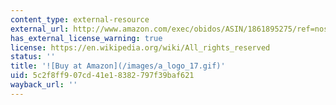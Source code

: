 ```yaml
---
content_type: external-resource
external_url: http://www.amazon.com/exec/obidos/ASIN/1861895275/ref=nosim/mitopencourse-20
has_external_license_warning: true
license: https://en.wikipedia.org/wiki/All_rights_reserved
status: ''
title: '![Buy at Amazon](/images/a_logo_17.gif)'
uid: 5c2f8ff9-07cd-41e1-8382-797f39baf621
wayback_url: ''
---
```

